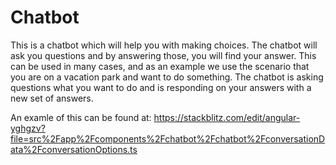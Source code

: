 # Chatbot

This is a chatbot which will help you with making choices. The chatbot will ask you questions and by answering those, you will find your answer.
This can be used in many cases, and as an example we use the scenario that you are on a vacation park and want to do something. The chatbot is asking questions what you want to do and is responding on your answers with a new set of answers.

An examle of this can be found at: https://stackblitz.com/edit/angular-yghgzv?file=src%2Fapp%2Fcomponents%2Fchatbot%2Fchatbot%2FconversationData%2FconversationOptions.ts
